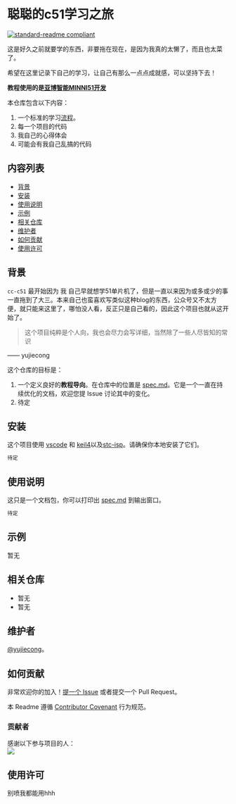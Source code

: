 # 聪聪的c51学习之旅

[![standard-readme compliant](https://img.shields.io/badge/readme%20style-standard-brightgreen.svg?style=flat-square)](https://github.com/yujiecong/cc-c51-learning)

这是好久之前就要学的东西，非要拖在现在，是因为我真的太懒了，而且也太菜了。

希望在这里记录下自己的学习，让自己有那么一点点成就感，可以坚持下去！  

__教程使用的是[亚博智能MINNI51开发](https://www.yahboom.com/study/m51)__

本仓库包含以下内容：

1. 一个标准的学习[流程](spec.md)。
2. 每一个项目的代码
3. 我自己的心得体会
4. 可能会有我自己乱搞的代码

## 内容列表

- [背景](#背景)
- [安装](#安装)
- [使用说明](#使用说明)
- [示例](#示例)
- [相关仓库](#相关仓库)
- [维护者](#维护者)
- [如何贡献](#如何贡献)
- [使用许可](#使用许可)

## 背景

`cc-c51` 最开始因为 我 自己早就想学51单片机了，但是一直以来因为或多或少的事一直拖到了大三。本来自己也蛮喜欢写类似这种blog的东西，公众号又不太方便，就只能来这里了，哪怕没人看，反正只是自己看的，因此这个项目也就从这开始了。

> 这个项目纯粹是个人向，我也会尽力会写详细，当然除了一些人尽皆知的常识



—— yujiecong

这个仓库的目标是：

1. 一个定义良好的**教程导向**。在仓库中的位置是 [spec.md](spec.md)。它是一个一直在持续优化的文档，欢迎您提 Issue 讨论其中的变化。
2. 待定

## 安装

这个项目使用 [vscode](https://code.visualstudio.com/) 和 [keil4](http://www.downza.cn/soft/7730.html)以及[stc-isp](http://www.pc6.com/softview/SoftView_66617.html)。请确保你本地安装了它们。

```sh
待定
```

## 使用说明

这只是一个文档包，你可以打印出 [spec.md](spec.md) 到输出窗口。

```sh
待定
```


## 示例

暂无

## 相关仓库

- 暂无
- 暂无

## 维护者

[@yujiecong](https://github.com/yujiecong)。

## 如何贡献

非常欢迎你的加入！[提一个 Issue](https://github.com/yujiecong/cc-c51-learning/issues/new) 或者提交一个 Pull Request。


本 Readme 遵循 [Contributor Covenant](http://contributor-covenant.org/version/1/3/0/) 行为规范。

### 贡献者

感谢以下参与项目的人：  
<a href="graphs/contributors"><img src="https://avatars2.githubusercontent.com/u/44287052?s=60&amp;v=4" /></a>


## 使用许可
别喷我都能用hhh
